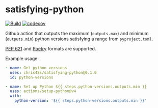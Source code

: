 # satisfying-python

[![Build](https://github.com/chris48s/satisfying-python/actions/workflows/test.yml/badge.svg?branch=main)](https://github.com/chris48s/satisfying-python/actions/workflows/test.yml)
[![codecov](https://codecov.io/gh/chris48s/satisfying-python/graph/badge.svg?token=wvSK4hGh8k)](https://codecov.io/gh/chris48s/satisfying-python)

Github action that outputs the maximum (`outputs.max`) and minimum (`outputs.min`) python versions satisfying a range from `pyproject.toml`.

[PEP 621](https://packaging.python.org/en/latest/specifications/declaring-project-metadata/#declaring-project-metadata) and [Poetry](https://python-poetry.org/) formats are supported.

Example usage:

```yaml
- name: Get python versions
  uses: chris48s/satisfying-python@0.1.0
  id: python-versions

- name: Set up Python ${{ steps.python-versions.outputs.min }}
  uses: actions/setup-python@v4
  with:
    python-version: '${{ steps.python-versions.outputs.min }}'
```
